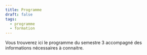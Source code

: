 ```yaml
---
title: Programme
draft: false
tags:
  - programme
  - formation
---
```

Vous trouverez ici le programme du semestre 3 accompagné des informations nécessaires à connaitre.